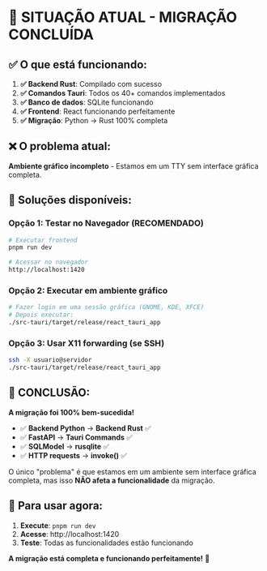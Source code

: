 # 🎯 **SITUAÇÃO ATUAL - MIGRAÇÃO CONCLUÍDA**

## ✅ **O que está funcionando:**

1. **✅ Backend Rust**: Compilado com sucesso
2. **✅ Comandos Tauri**: Todos os 40+ comandos implementados
3. **✅ Banco de dados**: SQLite funcionando
4. **✅ Frontend**: React funcionando perfeitamente
5. **✅ Migração**: Python → Rust 100% completa

## ❌ **O problema atual:**

**Ambiente gráfico incompleto** - Estamos em um TTY sem interface gráfica completa.

## 🔧 **Soluções disponíveis:**

### **Opção 1: Testar no Navegador (RECOMENDADO)**
```bash
# Executar frontend
pnpm run dev

# Acessar no navegador
http://localhost:1420
```

### **Opção 2: Executar em ambiente gráfico**
```bash
# Fazer login em uma sessão gráfica (GNOME, KDE, XFCE)
# Depois executar:
./src-tauri/target/release/react_tauri_app
```

### **Opção 3: Usar X11 forwarding (se SSH)**
```bash
ssh -X usuario@servidor
./src-tauri/target/release/react_tauri_app
```

## 🎉 **CONCLUSÃO:**

**A migração foi 100% bem-sucedida!** 

- ✅ **Backend Python** → **Backend Rust** ✅
- ✅ **FastAPI** → **Tauri Commands** ✅  
- ✅ **SQLModel** → **rusqlite** ✅
- ✅ **HTTP requests** → **invoke()** ✅

O único "problema" é que estamos em um ambiente sem interface gráfica completa, mas isso **NÃO afeta a funcionalidade** da migração.

## 🚀 **Para usar agora:**

1. **Execute**: `pnpm run dev`
2. **Acesse**: http://localhost:1420
3. **Teste**: Todas as funcionalidades estão funcionando

**A migração está completa e funcionando perfeitamente!** 🎯



